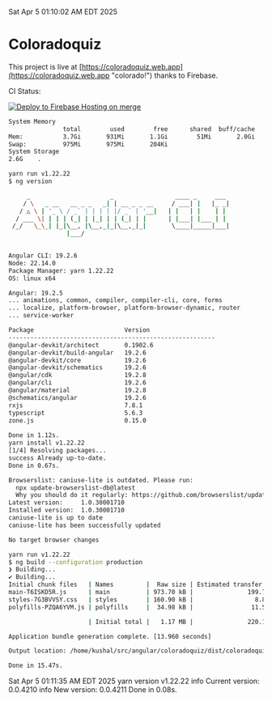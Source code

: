 Sat Apr  5 01:10:02 AM EDT 2025

# Coloradoquiz


This project is live at [https://coloradoquiz.web.app](https://coloradoquiz.web.app "colorado!") thanks to Firebase.

CI Status: 

[![Deploy to Firebase Hosting on merge](https://github.com/teamkushal/coloradoquiz/actions/workflows/firebase-hosting-merge.yml/badge.svg)](https://github.com/teamkushal/coloradoquiz/actions/workflows/firebase-hosting-merge.yml)

```bash
System Memory
               total        used        free      shared  buff/cache   available
Mem:           3.7Gi       931Mi       1.1Gi        51Mi       2.0Gi       2.8Gi
Swap:          975Mi       975Mi       204Ki
System Storage
2.6G	.
```
```bash
yarn run v1.22.22
$ ng version

     _                      _                 ____ _     ___
    / \   _ __   __ _ _   _| | __ _ _ __     / ___| |   |_ _|
   / △ \ | '_ \ / _` | | | | |/ _` | '__|   | |   | |    | |
  / ___ \| | | | (_| | |_| | | (_| | |      | |___| |___ | |
 /_/   \_\_| |_|\__, |\__,_|_|\__,_|_|       \____|_____|___|
                |___/
    

Angular CLI: 19.2.6
Node: 22.14.0
Package Manager: yarn 1.22.22
OS: linux x64

Angular: 19.2.5
... animations, common, compiler, compiler-cli, core, forms
... localize, platform-browser, platform-browser-dynamic, router
... service-worker

Package                         Version
---------------------------------------------------------
@angular-devkit/architect       0.1902.6
@angular-devkit/build-angular   19.2.6
@angular-devkit/core            19.2.6
@angular-devkit/schematics      19.2.6
@angular/cdk                    19.2.8
@angular/cli                    19.2.6
@angular/material               19.2.8
@schematics/angular             19.2.6
rxjs                            7.8.1
typescript                      5.6.3
zone.js                         0.15.0
    
Done in 1.12s.
yarn install v1.22.22
[1/4] Resolving packages...
success Already up-to-date.
Done in 0.67s.
```
```bash
Browserslist: caniuse-lite is outdated. Please run:
  npx update-browserslist-db@latest
  Why you should do it regularly: https://github.com/browserslist/update-db#readme
Latest version:     1.0.30001710
Installed version:  1.0.30001710
caniuse-lite is up to date
caniuse-lite has been successfully updated

No target browser changes
```
```bash
yarn run v1.22.22
$ ng build --configuration production
❯ Building...
✔ Building...
Initial chunk files   | Names         |  Raw size | Estimated transfer size
main-T6ISKD5R.js      | main          | 973.70 kB |               199.70 kB
styles-7G3BVVSY.css   | styles        | 160.90 kB |                 8.89 kB
polyfills-PZQA6YVM.js | polyfills     |  34.98 kB |                11.51 kB

                      | Initial total |   1.17 MB |               220.10 kB

Application bundle generation complete. [13.960 seconds]

Output location: /home/kushal/src/angular/coloradoquiz/dist/coloradoquiz

Done in 15.47s.
```
Sat Apr  5 01:11:35 AM EDT 2025
yarn version v1.22.22
info Current version: 0.0.4210
info New version: 0.0.4211
Done in 0.08s.
